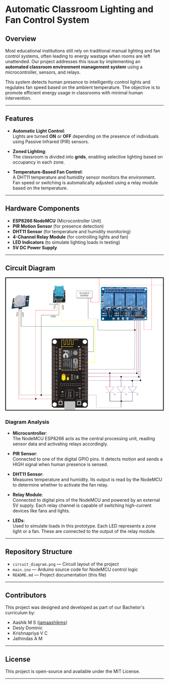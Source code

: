 # Automatic Classroom Lighting and Fan Control System

## Overview

Most educational institutions still rely on traditional manual lighting and fan control systems, often leading to energy wastage when rooms are left unattended. Our project addresses this issue by implementing an **automated classroom environment management system** using a microcontroller, sensors, and relays.

This system detects human presence to intelligently control lights and regulates fan speed based on the ambient temperature. The objective is to promote efficient energy usage in classrooms with minimal human intervention.

---

## Features

- **Automatic Light Control**:  
  Lights are turned **ON** or **OFF** depending on the presence of individuals using Passive Infrared (PIR) sensors.

- **Zoned Lighting**:  
  The classroom is divided into **grids**, enabling selective lighting based on occupancy in each zone.

- **Temperature-Based Fan Control**:  
  A DHT11 temperature and humidity sensor monitors the environment. Fan speed or switching is automatically adjusted using a relay module based on the temperature.

---

## Hardware Components

- **ESP8266 NodeMCU** (Microcontroller Unit)  
- **PIR Motion Sensor** (for presence detection)  
- **DHT11 Sensor** (for temperature and humidity monitoring)  
- **4-Channel Relay Module** (for controlling lights and fan)  
- **LED Indicators** (to simulate lighting loads in testing)  
- **5V DC Power Supply**

---

## Circuit Diagram

![Circuit Diagram](circuit_diagram.png)

### Diagram Analysis

- **Microcontroller**:  
  The NodeMCU ESP8266 acts as the central processing unit, reading sensor data and activating relays accordingly.

- **PIR Sensor**:  
  Connected to one of the digital GPIO pins. It detects motion and sends a HIGH signal when human presence is sensed.

- **DHT11 Sensor**:  
  Measures temperature and humidity. Its output is read by the NodeMCU to determine whether to activate the fan relay.

- **Relay Module**:  
  Connected to digital pins of the NodeMCU and powered by an external 5V supply. Each relay channel is capable of switching high-current devices like fans and lights.

- **LEDs**:  
  Used to simulate loads in this prototype. Each LED represents a zone light or a fan. These are connected to the output of the relay module.

---

## Repository Structure

- `circuit_diagram.png` — Circuit layout of the project  
- `main.ino` — Arduino source code for NodeMCU control logic  
- `README.md` — Project documentation (this file)  

---

## Contributors

This project was designed and developed as part of our Bachelor's curriculum by:

- Aashik M S ([iamaashikms](https://github.com/iamaashikms))  
- Desly Dominic  
- Krishnapriya V C  
- Jathindas A M

---

## License

This project is open-source and available under the MIT License.

---

